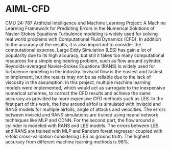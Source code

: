 # AIML-CFD
CMU 24-787 Artificial Intelligence and Machine Learning Project: A Machine Learning Framework for Predicting Errors in the Numerical Solutions of Navier-Stokes Equations
Turbulence modeling is widely used for solving real world problems with Computational Fluid Dynamics (CFD). In addition to the accuracy of the results, it is also important to consider the computational expense. Large Eddy Simulation (LES) has gain a lot of popularity due to its high accuracy, but still it takes too many computational resources for a simple engineering problem, such as flow around cylinder. Reynolds-averaged Navier–Stokes Equations (RANS) is widely used for turbulence modeling in the industry. Inviscid flow is the easiest and fastest to implement, but the results may not be as reliable due to the lack of viscosity in the assumption. In this project, multiple machine learning models were implemented, which would act as surrogate to the inexpensive numerical schemes, to correct the CFD results and achieve the same accuracy as provided by more expensive CFD methods such as LES. In the first part of this work, the flow around airfoil is simulated with inviscid and RANS models for multiple airfoils, angle of attacks and velocities. The errors between inviscid and RANS simulations are trained using neural network techniques like MLP and CDNN. For the second part, the flow around a cylinder is modeled with RANS and LES models. The errors between LES and RANS are trained with MLP and Random forest regressor coupled with k-fold cross-validation considering LES as ground truth. The highest accuracy from different machine learning methods is 98%.
